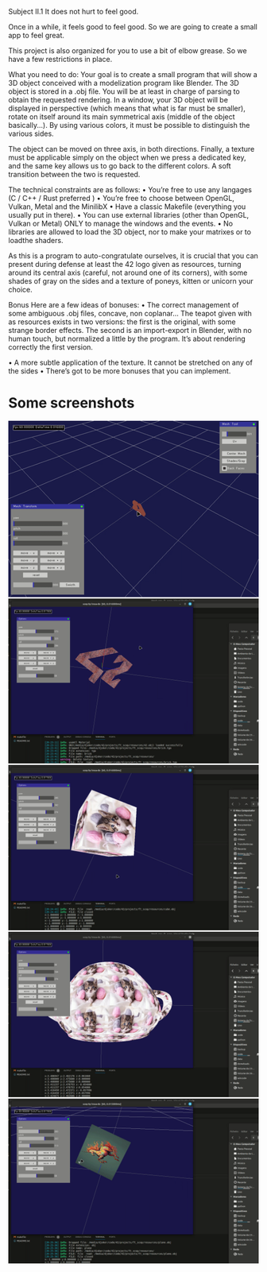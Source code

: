 Subject
II.1
It does not hurt to feel good.

Once in a while, it feels good to feel good. So we are going to create a small app to feel great.

This project is also organized for you to use a bit of elbow grease. So we have a few restrictions in place.


What you need to do:
Your goal is to create a small program that will show a 3D object conceived with a modelization program like Blender. 
The 3D object is stored in a .obj file. You will be at least in charge of parsing to obtain the requested rendering.
In a window, your 3D object will be displayed in perspective (which means that what is far must be smaller), rotate on itself around its main symmetrical axis (middle of the object basically...). 
By using various colors, it must be possible to distinguish the various sides. 

The object can be moved on three axis, in both directions.
Finally, a texture must be applicable simply on the object when we press a dedicated key, and the same key allows us to go back to the different colors. 
A soft transition between the two is requested.

The technical constraints are as follows:
• You’re free to use any langages (C / C++ / Rust preferred )
• You’re free to choose between OpenGL, Vulkan, Metal and the MinilibX
• Have a classic Makefile (everything you usually put in there).
• You can use external libraries (other than OpenGL, Vulkan or Metal) ONLY to manage the windows and the events.
• No libraries are allowed to load the 3D object, nor to make your matrixes or to loadthe shaders.


As this is a program to auto-congratulate ourselves, it is crucial that you can present during defense at least the 42 logo given as resources, turning around its central axis (careful, not around one of its corners), with some shades of gray on the sides and a texture of poneys, kitten or unicorn your choice.

Bonus
Here are a few ideas of bonuses:
• The correct management of some ambiguous .obj files, concave, non coplanar... The teapot given with as resources exists in two versions: the first is the     original, with some strange border effects. The second is an import-export in Blender, with no  human touch, but normalized a little by the program. It’s about rendering correctly the first version.

• A more subtle application of the texture. It cannot be stretched on any of the sides
• There’s got to be more bonuses that you can implement.


# Some screenshots
![anim](images/anim_0.gif)
![1](images/vlcsnap-2024-01-07-20h37m46s401.png)
![2](images/vlcsnap-2024-01-07-20h37m55s462.png)
![3](images/vlcsnap-2024-01-07-20h38m08s901.png)
![4](images/vlcsnap-2024-01-07-20h38m23s761.png)



